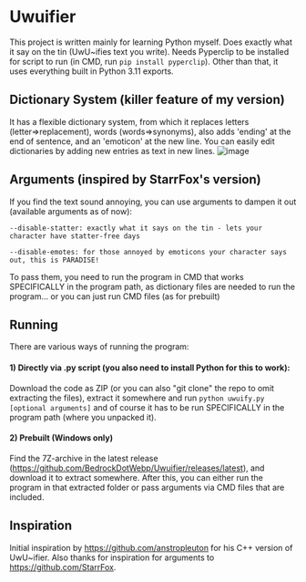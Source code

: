 # Uwuifier
This project is written mainly for learning Python myself. Does exactly what it say on the tin (UwU~ifies text you write). Needs Pyperclip to be installed for script to run (in CMD, run `pip install pyperclip`). Other than that, it uses everything built in Python 3.11 exports.
## Dictionary System (killer feature of my version)
It has a flexible dictionary system, from which it replaces letters (letter=>replacement), words (words=>synonyms), also adds 'ending' at the end of sentence, and an 'emoticon' at the new line.
You can easily edit dictionaries by adding new entries as text in new lines.
![image](https://github.com/BedrockDotWebp/Uwuifier/assets/144620948/3b26c516-1f50-40f2-9cc3-3f6b12beea7a)
## Arguments (inspired by StarrFox's version)
If you find the text sound annoying, you can use arguments to dampen it out (available arguments as of now):

`--disable-statter: exactly what it says on the tin - lets your character have statter-free days`

`--disable-emotes: for those annoyed by emoticons your character says out, this is PARADISE!`

To pass them, you need to run the program in CMD that works SPECIFICALLY in the program path, as dictionary files are needed to run the program... or you can just run CMD files (as for prebuilt)

## Running
There are various ways of running the program:

#### 1) Directly via .py script (you also need to install Python for this to work):
Download the code as ZIP (or you can also "git clone" the repo to omit extracting the files), extract it somewhere and run `python uwuify.py [optional arguments]` and of course it has to be run SPECIFICALLY in the program path (where you unpacked it).
#### 2) Prebuilt (Windows only)
Find the 7Z-archive in the latest release (https://github.com/BedrockDotWebp/Uwuifier/releases/latest), and download it to extract somewhere. After this, you can either run the program in that extracted folder or pass arguments via CMD files that are included.

## Inspiration
Initial inspiration by https://github.com/anstropleuton for his C++ version of UwU~ifier. Also thanks for inspiration for arguments to https://github.com/StarrFox.
